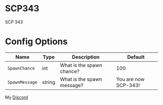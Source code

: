 # SCP343
SCP 343
# Config Options
| Name | Type | Description | Default |
| --- | --- | --- | --- |
| `SpawnChance` | int | What is the spawn chance? | 100 |
| `SpawnMessage` | string | What is the spawn message? | You are now SCP-343! |


My [Discord](http://discordapp.com/users/383725483256315905)
